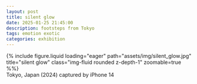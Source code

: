 ```yaml
---
layout: post
title: silent glow
date: 2025-01-25 21:45:00
description: footsteps from Tokyo
tags: emotion exotic
categories: exhibition
---
```


<div class="row">
    <div class="col-sm mt-3 mt-md-0">
        {% include figure.liquid loading="eager" path="assets/img/silent_glow.jpg" title="silent glow" class="img-fluid rounded z-depth-1" zoomable=true %%}
    </div>
</div>
<div class="caption">
    Tokyo, Japan (2024)
    captured by iPhone 14
</div>
